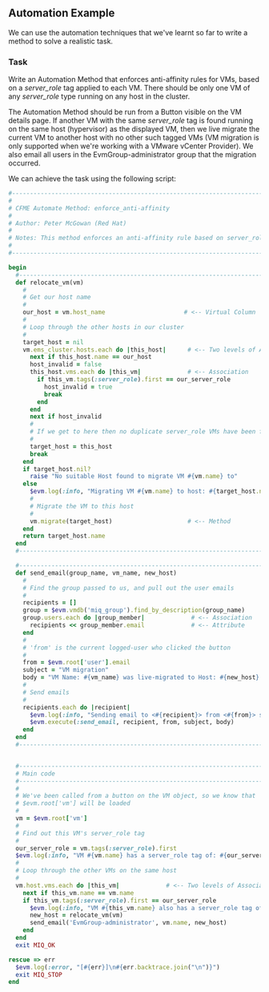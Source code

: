 ## Automation Example

We can use the automation techniques that we've learnt so far to write a method to solve a realistic task.

### Task

Write an Automation Method that enforces anti-affinity rules for VMs, based on a _server\_role_ tag applied to each VM. There should be only one VM of any _server\_role_ type running on any host in the cluster.

The Automation Method should be run from a Button visible on the VM details page. If another VM with the same _server\_role_ tag is found running on the same host (hypervisor) as the displayed VM, then we live migrate the current VM to another host with no other such tagged VMs (VM migration is only supported when we're working with a VMware vCenter Provider). We also email all users in the EvmGroup-administrator group that the migration occurred.

We can achieve the task using the following script:

```ruby
#----------------------------------------------------------------------------
#
# CFME Automate Method: enforce_anti-affinity
#
# Author: Peter McGowan (Red Hat)
#
# Notes: This method enforces an anti-affinity rule based on server_role tag
#
#----------------------------------------------------------------------------

begin
  #----------------------------------------------------------------------------
  def relocate_vm(vm)
    #
    # Get our host name
    #
    our_host = vm.host_name		                 # <-- Virtual Column
    #
    # Loop through the other hosts in our cluster
    #
    target_host = nil
    vm.ems_cluster.hosts.each do |this_host|      # <-- Two levels of Association
      next if this_host.name == our_host
      host_invalid = false
      this_host.vms.each do |this_vm|             # <-- Association
        if this_vm.tags(:server_role).first == our_server_role
          host_invalid = true
          break
        end
      end
      next if host_invalid
      #
      # If we get to here then no duplicate server_role VMs have been found on this host
      #
      target_host = this_host
      break
    end
    if target_host.nil?
      raise "No suitable Host found to migrate VM #{vm.name} to"
    else
      $evm.log(:info, "Migrating VM #{vm.name} to host: #{target_host.name}")
      #
      # Migrate the VM to this host
      #
      vm.migrate(target_host)	                  # <-- Method
    end
    return target_host.name
  end
  #----------------------------------------------------------------------------

  #----------------------------------------------------------------------------
  def send_email(group_name, vm_name, new_host)
    #
    # Find the group passed to us, and pull out the user emails
    #
    recipients = []
    group = $evm.vmdb('miq_group').find_by_description(group_name)
    group.users.each do |group_member|             # <-- Association
      recipients << group_member.email             # <-- Attribute
    end
    #
    # 'from' is the current logged-user who clicked the button
    #
    from = $evm.root['user'].email
    subject = "VM migration"
    body = "VM Name: #{vm_name} was live-migrated to Host: #{new_host} in accordance with anti-affinity rules"
    #
    # Send emails
    #
    recipients.each do |recipient|
      $evm.log(:info, "Sending email to <#{recipient}> from <#{from}> subject: <#{subject}>")
      $evm.execute(:send_email, recipient, from, subject, body)
    end
  end
  #----------------------------------------------------------------------------


  #----------------------------------------------------------------------------
  # Main code
  #----------------------------------------------------------------------------
  #
  # We've been called from a button on the VM object, so we know that
  # $evm.root['vm'] will be loaded
  #
  vm = $evm.root['vm']
  #
  # Find out this VM's server_role tag
  #
  our_server_role = vm.tags(:server_role).first
  $evm.log(:info, "VM #{vm.name} has a server_role tag of: #{our_server_role}")
  #
  # Loop through the other VMs on the same host
  #
  vm.host.vms.each do |this_vm|             # <-- Two levels of Association
    next if this_vm.name == vm.name
    if this_vm.tags(:server_role).first == our_server_role
      $evm.log(:info, "VM #{this_vm.name} also has a server_role tag of: #{our_server_role}, taking remedial action")
      new_host = relocate_vm(vm)
      send_email('EvmGroup-administrator', vm.name, new_host)
    end
  end
  exit MIQ_OK

rescue => err
  $evm.log(:error, "[#{err}]\n#{err.backtrace.join("\n")}")
  exit MIQ_STOP
end
```


